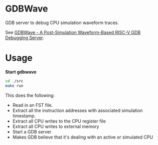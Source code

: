 # GDBWave

GDB server to debug CPU simulation waveform traces.

See [GDBWave - A Post-Simulation Waveform-Based RISC-V GDB Debugging Server](https://tomverbeure.github.io/2022/02/20/GDBWave-Post-Simulation-RISCV-SW-Debugging.html).

# Usage

**Start gdbwave**

```sh
cd ./src
make run
```

This does the following:

* Read in an FST file.
* Extract all the instruction addresses with associated simulation timestamp.
* Extract all CPU writes to the CPU register file
* Extract all CPU writes to external memory
* Start a GDB server
* Makes GDB believe that it's dealing with an active or simulated CPU

